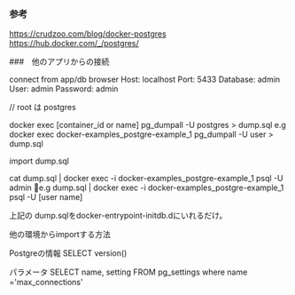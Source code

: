 ### 参考

https://crudzoo.com/blog/docker-postgres
https://hub.docker.com/_/postgres/

###　他のアプリからの接続

connect from app/db browser
Host: localhost
Port: 5433
Database: admin
User: admin
Password: admin

// root は postgres

docker exec [container_id or name] pg_dumpall -U postgres > dump.sql
e.g docker exec docker-examples_postgre-example_1 pg_dumpall -U user > dump.sql

import dump.sql

cat dump.sql | docker exec -i docker-examples_postgre-example_1 psql -U admin
e.g dump.sql | docker exec -i docker-examples_postgre-example_1 psql -U [user name]


上記の dump.sqlをdocker-entrypoint-initdb.dにいれるだけ。

他の環境からimportする方法


Postgreの情報
SELECT version()

パラメータ
SELECT name, setting FROM  pg_settings  where name ='max_connections' 